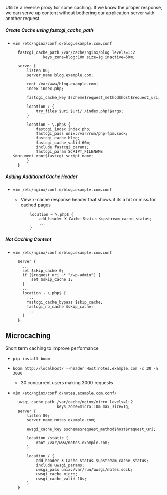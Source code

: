 Utilize a reverse proxy for some caching. 
If we know the proper response, we can serve up content without bothering our application server with another request.

##### Create Cache using fastcgi_cache_path  
- `vim /etc/nginx/conf.d/blog.example.com.conf`
          
        fastcgi_cache_path /var/cache/nginx/blog levels=1:2
                   keys_zone=blog:10m size=1g inactive=60m;

        server {
            listen 80;
            server_name blog.example.com;

            root /var/www/blog.example.com;
            index index.php;

            fastcgi_cache_key $scheme$request_method$host$request_uri;

            location / {
                try_files $uri $uri/ /index.php?$args;
            }

            location ~ \.php$ {
                fastcgi_index index.php;
                fastcgi_pass unix:/var/run/php-fpm.sock;
                fastcgi_cache blog;
                fastcgi_cache_valid 60m;
                include fastcgi_params;
                fastcgi_param SCRIPT_FILENAME $document_root$fastcgi_script_name;
            }
        }
        
##### Adding Additional Cache Header
- `vim /etc/nginx/conf.d/blog.example.com.conf`
  - View x-cache response header that shows if its a hit or miss for cached pages

            location ~ \.php$ {
                add_header X-Cache-Status $upstream_cache_status;
                ...
            }

##### Not Caching Content
- `vim /etc/nginx/conf.d/blog.example.com.conf`
    
        server {
          ...
          set $skip_cache 0;
          if ($request_uri ~* "/wp-admin") {
              set $skip_cache 1;
          }
          ...
          location ~ \.php$ {
            ...
            fastcgi_cache_bypass $skip_cache;
            fastcgi_no_cache $skip_cache;
            ...
          }
        }
        
        
        
## Microcaching
Short term caching to improve performance 

- `pip install boom`
- `boom http://localhost/ --header Host:notes.example.com -c 30 -n 3000`
  - 30 concurrent users making 3000 requests
- `vim /etc/nginx/conf.d/notes.example.com.conf/`
        
        uwsgi_cache_path /var/cache/nginx/micro levels=1:2
                         keys_zone=micro:10m max_size=1g;
        server {
            listen 80;
            server_name notes.example.com;

            uwsgi_cache_key $scheme$request_method$host$request_uri;

            location /static {
                root /var/www/notes.example.com;
            }

            location / {
                add_header X-Cache-Status $upstream_cache_status;
                include uwsgi_params;
                uwsgi_pass unix:/var/run/uwsgi/notes.sock;
                uwsgi_cache micro;
                uwsgi_cache_valid 10s;
            }
        }
